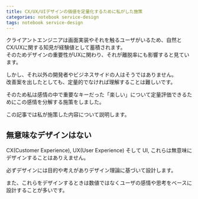 ```yaml
---
title: CX/UX/UIデザインの価値を定量化するために私がした施策
categories: notebook service-design
tags: notebook service-design
---
```

クライアントエンジニアは画面実装やそれを触るユーザがいるため、自然とCX/UXに関する知見が経験値として蓄積されます。  
そのためデザインの重要性がUXに関わり、それが離脱率にも影響すると見ています。

しかし、それ以外の開発者やビジネスサイドの人はそうではありません。  
改善案を出したとしても、定量的でなければ理解することは難しいです。

そのため私は感情の中で重要なキーだった「楽しい」について定量評価できるためにこの感情を分解する施策をしました。

この記事では私が施策した内容について説明します。

## 無意味なデザインはない

CX(Customer Experience), UX(User Experience) そして UI, これらは無意味にデザインすることはありえません。

必ずデザインには目的や考えがありデザイン理論に基づいて設計します。

また、これらをデザインするときは数値ではなくユーザの感情や思考をベースに設計することが多いです。
